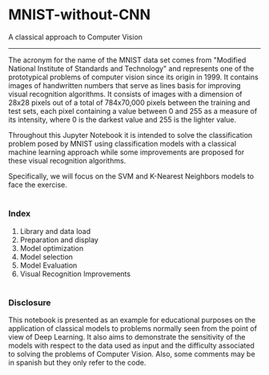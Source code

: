 # MNIST-without-CNN
A classical approach to Computer Vision

---

The acronym for the name of the MNIST data set comes from "Modified National Institute of Standards and Technology" and represents one of the prototypical problems of computer vision since its origin in 1999. It contains images of handwritten numbers that serve as lines basis for improving visual recognition algorithms. It consists of images with a dimension of 28x28 pixels out of a total of 784x70,000 pixels between the training and test sets, each pixel containing a value between 0 and 255 as a measure of its intensity, where 0 is the darkest value and 255 is the lighter value.

Throughout this Jupyter Notebook it is intended to solve the classification problem posed by MNIST using classification models with a classical machine learning approach while some improvements are proposed for these visual recognition algorithms.

Specifically, we will focus on the SVM and K-Nearest Neighbors models to face the exercise.

#

### **Index**

1. Library and data load
2. Preparation and display
3. Model optimization
4. Model selection
5. Model Evaluation
6. Visual Recognition Improvements

# 

### **Disclosure**

This notebook is presented as an example for educational purposes on the application of classical models to problems normally seen from the point of view of Deep Learning. It also aims to demonstrate the sensitivity of the models with respect to the data used as input and the difficulty associated to solving the problems of Computer Vision. Also, some comments may be in spanish but they only refer to the code.
